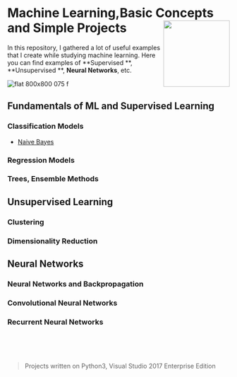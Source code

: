 # Machine Learning,Basic Concepts and Simple Projects <img src="https://user-images.githubusercontent.com/24522089/37507722-7c10ab9c-2909-11e8-9d52-4094cbede90d.jpg" align="right" width="150px" height="150px" /> 
In this repository, I gathered a lot of useful examples that I create while studying machine learning. Here you can find examples of **Supervised **, **Unsupervised **, **Neural Networks**,  etc.


![flat 800x800 075 f](https://user-images.githubusercontent.com/24522089/37507722-7c10ab9c-2909-11e8-9d52-4094cbede90d.jpg)


## Fundamentals of ML and Supervised Learning

### **Classification Models**

* [Naive Bayes](https://github.com/tigranv/Intro_Machine_Learning_VS/tree/master/UdacityIntroToML/NaiveBayes) 

### Regression Models 
### Trees, Ensemble Methods
 
## Unsupervised Learning

### Clustering
### Dimensionality Reduction

## Neural Networks

### Neural Networks and Backpropagation
### Convolutional Neural Networks
### Recurrent Neural Networks
 




<br>
<br>
<br>

> Projects written on Python3, Visual Studio 2017 Enterprise Edition



